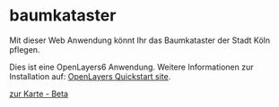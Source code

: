 # baumkataster
Mit dieser Web Anwendung könnt Ihr das Baumkataster der Stadt Köln pflegen. 

Dies ist eine OpenLayers6 Anwendung. Weitere Informationen zur Installation auf:  [OpenLayers Quickstart site](https://openlayers.org/en/latest/doc/quickstart.html).

[zur Karte -  Beta ](https://openmaps.online/pflegen/)
